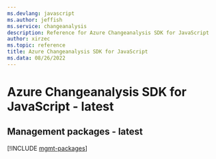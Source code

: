 ```yaml
---
ms.devlang: javascript
ms.author: jeffish
ms.service: changeanalysis
description: Reference for Azure Changeanalysis SDK for JavaScript
author: xirzec
ms.topic: reference
title: Azure Changeanalysis SDK for JavaScript
ms.data: 08/26/2022
---
```

# Azure Changeanalysis SDK for JavaScript - latest

## Management packages - latest
[!INCLUDE [mgmt-packages](changeanalysis-mgmt-index.md)]